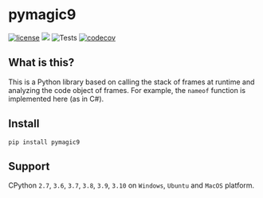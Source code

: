 # pymagic9

[![license](https://img.shields.io/badge/License-APACHE_2.0-blue.svg)](http://www.apache.org/licenses/)
<a><img src="https://img.shields.io/badge/python-2.7 | 3.6 | 3.7 | 3.8 | 3.9 | 3.10 -blue.svg"></a>
![Tests](https://github.com/sammnnz/pymagic9/actions/workflows/tests.yml/badge.svg)
[![codecov](https://codecov.io/gh/sammnnz/pymagic9/branch/release-v0.1.0/graph/badge.svg?token=qQAiKKnctA)](https://codecov.io/gh/sammnnz/pymagic9)

## What is this?

This is a Python library based on calling the stack of frames at runtime and analyzing the code object of frames. 
For example, the `nameof` function is implemented here (as in C#).

## Install

`pip install pymagic9`

## Support

CPython `2.7`, `3.6`, `3.7`, `3.8`, `3.9`, `3.10` on `Windows`, `Ubuntu` and `MacOS` platform.
